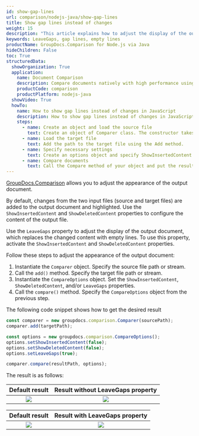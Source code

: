 ```yaml
---
id: show-gap-lines
url: comparison/nodejs-java/show-gap-lines
title: Show gap lines instead of changes
weight: 15
description: "This article explains how to adjust the display of the output document so that the changed content is replaced with empty lines in GroupDocs.Comparison for Node.js via Java."
keywords: LeaveGaps, gap lines, empty lines
productName: GroupDocs.Comparison for Node.js via Java
hideChildren: False
toc: True
structuredData:
  showOrganization: True
  application:
    name: Document Comparison
    description: Compare documents natively with high performance using JavaScript language and GroupDocs.Comparison for Node.js via Java
    productCode: comparison
    productPlatform: nodejs-java
  showVideo: True
  howTo:
    name: How to show gap lines instead of changes in JavaScript
    description: How to show gap lines instead of changes in JavaScript step by step
    steps:
      - name: Create an object and load the source file
        text: Create an object of Comparer class. The constructor takes the source file path parameter. You may specify absolute or relative file paths as per your requirements.
      - name: Load the target file
        text: Add the path to the target file using the Add method.
      - name: Specify necessary settings
        text: Create an options object and specify ShowInsertedContent and ShowDeletedContent of false value and LeaveGaps of true value.
      - name: Compare documents
        text: Call the Compare method of your object and put the resulting file path parameter and the options object.
---
```


[GroupDocs.Comparison](https://products.groupdocs.com/comparison/nodejs-java) allows you to adjust the appearance of the output document.

By default, changes from the two input files (source and target files) are added to the output document and highlighted. Use the `ShowInsertedContent`<!--](https://reference.groupdocs.com/comparison/nodejs-java/com.groupdocs.comparison.options/compareoptions/#setShowInsertedContent-boolean-)--> and `ShowDeletedContent`<!--](https://reference.groupdocs.com/comparison/nodejs-java/com.groupdocs.comparison.options/compareoptions/#setShowDeletedContent-boolean-)--> properties to configure the content of the output file.

Use the `LeaveGaps`<!--](https://reference.groupdocs.com/comparison/nodejs-java/com.groupdocs.comparison.options/compareoptions/#setLeaveGaps-boolean-)--> property to adjust the display of the output document, which replaces the changed content with empty lines. To use this property, activate the `ShowInsertedContent`<!--](https://reference.groupdocs.com/comparison/nodejs-java/com.groupdocs.comparison.options/compareoptions/#setShowInsertedContent-boolean-)--> and `ShowDeletedContent`<!--](https://reference.groupdocs.com/comparison/nodejs-java/com.groupdocs.comparison.options/compareoptions/#setShowDeletedContent-boolean-)--> properties.

Follow these steps to adjust the appearance of the output document:

1.  Instantiate the `Comparer`<!--](https://reference.groupdocs.com/comparison/nodejs-java/com.groupdocs.comparison/comparer/)--> object. Specify the source file path or stream.
2.  Call the `add()`<!--](https://reference.groupdocs.com/comparison/nodejs-java/com.groupdocs.comparison/comparer/#add-java.lang.String-)--> method. Specify the target file path or stream.
3.  Instantiate the `CompareOptions`<!--](https://reference.groupdocs.com/comparison/nodejs-java/com.groupdocs.comparison.options/compareoptions/)--> object. Set the `ShowInsertedContent`<!--](https://reference.groupdocs.com/comparison/nodejs-java/com.groupdocs.comparison.options/compareoptions/#setShowInsertedContent-boolean-)-->, `ShowDeletedContent`<!--](https://reference.groupdocs.com/comparison/nodejs-java/com.groupdocs.comparison.options/compareoptions/#setShowDeletedContent-boolean-)-->, and/or `LeaveGaps`<!--](https://reference.groupdocs.com/comparison/nodejs-java/com.groupdocs.comparison.options/compareoptions/#setLeaveGaps-boolean-)--> properties.
4.  Call the `compare()`<!--](https://reference.groupdocs.com/comparison/nodejs-java/com.groupdocs.comparison/comparer/#compare-java.lang.String-)--> method. Specify the `CompareOptions`<!--](https://reference.groupdocs.com/comparison/nodejs-java/com.groupdocs.comparison.options/compareoptions/)--> object from the previous step.

The following code snippet shows how to get the desired result

```javascript
const comparer = new groupdocs.comparison.Comparer(sourcePath);
comparer.add(targetPath);

const options = new groupdocs.comparison.CompareOptions();
options.setShowInsertedContent(false);
options.setShowDeletedContent(false);
options.setLeaveGaps(true);

comparer.compare(resultPath, options);
```

The result is as follows:

|                        Default result                         |                Result without LeaveGaps property                 |
| :-----------------------------------------------------------: | :--------------------------------------------------------------: |
| ![](/comparison/nodejs-java/images/show-gap-lines-default-result.png) | ![](/comparison/nodejs-java/images/show-gap-lines-without-leavegaps.png) |

|                        Default result                         |                Result with LeaveGaps property                 |
| :-----------------------------------------------------------: | :-----------------------------------------------------------: |
| ![](/comparison/nodejs-java/images/show-gap-lines-default-result.png) | ![](/comparison/nodejs-java/images/show-gap-lines-with-leavegaps.png) |
